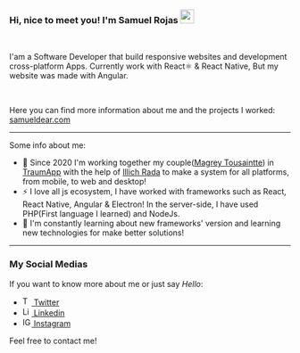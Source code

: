### Hi, nice to meet you! I'm Samuel Rojas <img src="https://media.giphy.com/media/hvRJCLFzcasrR4ia7z/giphy.gif" width="25px">

<br />

I'am a Software Developer that build responsive websites and development cross-platform Apps. Currently work with React⚛️ & React Native, But my website was made with Angular.

<br />

Here you can find more information about me and the projects I worked: [samueldear.com][website]

---

Some info about me:

* 👯 Since 2020 I'm working together my couple([Magrey Tousaintte][magrey]) in [TraumApp][traumapp] with the help of [Illich Rada][illich] to make a system for all platforms, from mobile, to web and desktop! 
* ⚡ I love all js ecosystem, I have worked with frameworks such as React, React Native, Angular & Electron! In the server-side, I have used PHP(First language I learned) and NodeJs.
* 🌱 I'm constantly learning about new frameworks' version and learning new technologies for make better solutions!

---

### My Social Medias

If you want to know more about me or just say *Hello*:

* <a href="https://twitter.com/SamuelDear15" target="_blank"><img src="https://user-images.githubusercontent.com/42327554/136129895-f5574f60-3435-43e7-984a-a7ffa0bb7750.png" width="16px" title="Twitter Logo" /> Twitter</a>
* <a href="https://www.linkedin.com/in/samueldear/" target="_blank"><img src="https://user-images.githubusercontent.com/42327554/136129887-18cc8917-7cc1-482a-a02a-74fa7c4f5edb.png" width="16px" title="Linkedin Logo" /> Linkedin</a>
* <a href="https://www.instagram.com/samuel.dugarte/" target="_blank"><img src="https://user-images.githubusercontent.com/42327554/136129878-8a9aa914-17da-4d0f-9baa-fe617c2a6f59.png" width="16px" title="IG Logo" /> Instagram</a>

Feel free to contact me!

[website]: https://samueldear.com
[traumapp]: https://traumapp.com
[magrey]: https://www.linkedin.com/in/magreyt/
[illich]: https://www.linkedin.com/in/illich-rada/
